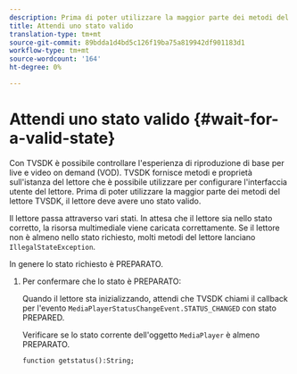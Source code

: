 ```yaml
---
description: Prima di poter utilizzare la maggior parte dei metodi del lettore TVSDK, il lettore deve avere uno stato valido.
title: Attendi uno stato valido
translation-type: tm+mt
source-git-commit: 89bdda1d4bd5c126f19ba75a819942df901183d1
workflow-type: tm+mt
source-wordcount: '164'
ht-degree: 0%

---
```



# Attendi uno stato valido {#wait-for-a-valid-state}

Con TVSDK è possibile controllare l&#39;esperienza di riproduzione di base per live e video on demand (VOD). TVSDK fornisce metodi e proprietà sull&#39;istanza del lettore che è possibile utilizzare per configurare l&#39;interfaccia utente del lettore. Prima di poter utilizzare la maggior parte dei metodi del lettore TVSDK, il lettore deve avere uno stato valido.

Il lettore passa attraverso vari stati. In attesa che il lettore sia nello stato corretto, la risorsa multimediale viene caricata correttamente. Se il lettore non è almeno nello stato richiesto, molti metodi del lettore lanciano `IllegalStateException`.

In genere lo stato richiesto è PREPARATO.

1. Per confermare che lo stato è PREPARATO:

   Quando il lettore sta inizializzando, attendi che TVSDK chiami il callback per l&#39;evento `MediaPlayerStatusChangeEvent.STATUS_CHANGED` con stato PREPARED.

   Verificare se lo stato corrente dell&#39;oggetto `MediaPlayer` è almeno PREPARATO.

   ```
   function getstatus():String;
   ```
